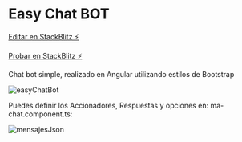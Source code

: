 # Easy Chat BOT

[Editar en StackBlitz ⚡️](https://stackblitz.com/edit/easychatbot?file=src/app/pages/p-chat/p-chat.component.ts)

[Probar en StackBlitz ⚡️](https://easychatbot.stackblitz.io)

Chat bot simple, realizado en Angular utilizando estilos de Bootstrap

![easyChatBot](https://user-images.githubusercontent.com/44885834/150618499-31089173-9d8e-433e-b47a-3c2803cf8708.png)



Puedes definir los Accionadores, Respuestas y opciones en: ma-chat.component.ts:

![mensajesJson](https://user-images.githubusercontent.com/44885834/150618746-992a04a6-d9f7-4d38-ac3f-7cf853ede801.png)
